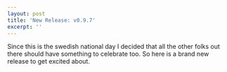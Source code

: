 ```yaml
---
layout: post
title: 'New Release: v0.9.7'
excerpt: ''
---
```


Since this is the swedish national day I decided that all the other
folks out there should have something to celebrate too. So here is a
brand new release to get excited about.
